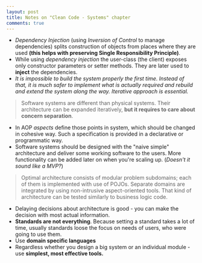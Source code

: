 ```yaml
---
layout: post
title: Notes on "Clean Code - Systems" chapter
comments: true
---
```


  * _Dependency Injection_ (using _Inversion of Control_ to manage dependencies) splits construction of objects from places where they are used **(this helps with preserving Single Responsibility Principle)**.
  * While using _dependency injection_ the user-class (the client) exposes only constructor parameters or setter methods. They are later used to **inject** the dependencies.
  * _It is impossible to build the system properly the first time. Instead of that, it is much safer to implement what is actually required and rebuild and extend the system along the way. Iterative approach is essential._

  > Software systems are different than physical systems. Their architecture can be expanded iteratively, **but it requires to care about concern separation**.

  * In AOP _aspects_ define those points in system, which should be changed in cohesive way. Such a specification is provided in a declarative or programmatic way.
  * Software systems should be designed with the "naive simple" architecture and deliver some working software to the users. More functionality can be added later on when you're scaling up. (_Doesn't it sound like a MVP?_)

  > Optimal architecture consists of modular problem subdomains; each of them is implemented with use of POJOs. Separate domains are integrated by using non-intrusive aspect-oriented tools. That kind of architecture can be tested similarly to business logic code.

  * Delaying decisions about architecture is good - you can make the decision with most actual information.
  * **Standards are not everything**. Because setting a standard takes a lot of time, usually standards loose the focus on needs of users, who were going to use them.
  * Use **domain specific languages**
  * Regardless whether you design a big system or an individual module - use **simplest, most effective tools.**


